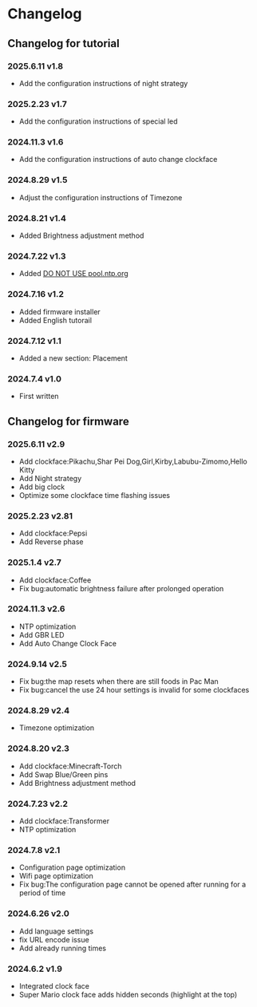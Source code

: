 # Changelog

## Changelog for tutorial

### 2025.6.11 v1.8  
- Add the configuration instructions of night strategy

### 2025.2.23 v1.7  
- Add the configuration instructions of special led 

### 2024.11.3 v1.6  
- Add the configuration instructions of auto change clockface 

### 2024.8.29 v1.5  
- Adjust the configuration instructions of Timezone

### 2024.8.21 v1.4  
- Added Brightness adjustment method

### 2024.7.22 v1.3  
- Added <a href="https://topyuan.top/clock/en/configpagedetail.html#ntp-server">DO NOT USE pool.ntp.org</a>

### 2024.7.16 v1.2  
- Added firmware installer
- Added English tutorail

### 2024.7.12 v1.1  
- Added a new section: Placement

### 2024.7.4 v1.0  
- First written

## Changelog for firmware

### 2025.6.11 v2.9
- Add clockface:Pikachu,Shar Pei Dog,Girl,Kirby,Labubu-Zimomo,Hello Kitty
- Add Night strategy
- Add big clock
- Optimize some clockface time flashing issues

### 2025.2.23 v2.81
- Add clockface:Pepsi
- Add Reverse phase

### 2025.1.4 v2.7
- Add clockface:Coffee
- Fix bug:automatic brightness failure after prolonged operation

### 2024.11.3 v2.6
- NTP optimization
- Add GBR LED
- Add Auto Change Clock Face

### 2024.9.14 v2.5  
- Fix bug:the map resets when there are still foods in Pac Man
- Fix bug:cancel the use 24 hour settings is invalid for some clockfaces

### 2024.8.29 v2.4  
- Timezone optimization

### 2024.8.20 v2.3  
- Add clockface:Minecraft-Torch
- Add Swap Blue/Green pins
- Add Brightness adjustment method

### 2024.7.23 v2.2  
- Add clockface:Transformer
- NTP optimization

### 2024.7.8 v2.1  
- Configuration page optimization
- Wifi page optimization
- Fix bug:The configuration page cannot be opened after running for a period of time

### 2024.6.26 v2.0  
- Add language settings
- fix URL encode issue
- Add already running times

### 2024.6.2 v1.9  
- Integrated clock face
- Super Mario clock face adds hidden seconds (highlight at the top)